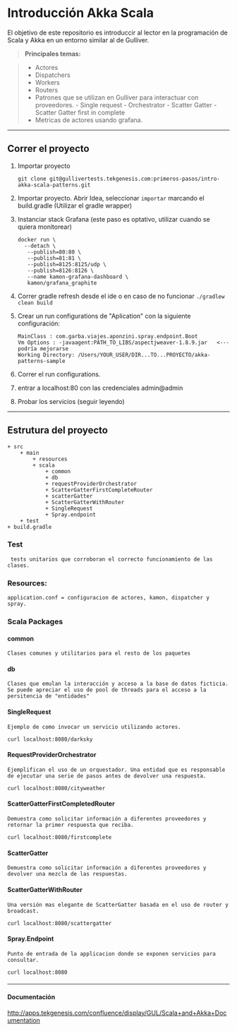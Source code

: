 Introducción Akka Scala
===================


El objetivo de este repositorio es introduccir al lector en la programación de Scala y Akka en un entorno similar al de Gulliver.

> **Principales temas:**

> - Actores
> - Dispatchers
> - Workers
> - Routers
> - Patrones que se utilizan en Gulliver para interactuar con proveedores.
	- Single request
	- Orchestrator
	- Scatter Gatter
	- Scatter Gatter first in complete
> - Metricas de actores usando grafana.	

----------

Correr el proyecto
-------------

1. Importar proyecto
	```
	git clone git@gullivertests.tekgenesis.com:primeros-pasos/intro-akka-scala-patterns.git
	```

2. Importar proyecto. Abrir Idea, seleccionar `importar` marcando el build.gradle (Utilizar el gradle wrapper)

3. Instanciar stack Grafana (este paso es optativo, utilizar cuando se quiera monitorear)
	```
	docker run \
	  --detach \
	   --publish=80:80 \
	   --publish=81:81 \
	   --publish=8125:8125/udp \
	   --publish=8126:8126 \
	   --name kamon-grafana-dashboard \
	   kamon/grafana_graphite
	```

4. Correr gradle refresh desde el ide o en caso de no funcionar `./gradlew clean build`

5. Crear un run configurations de "Aplication" con la siguiente configuración:
	```
	MainClass : com.garba.viajes.aponzini.spray.endpoint.Boot
	Vm Options : -javaagent:PATH_TO_LIBS/aspectjweaver-1.8.9.jar   <---podría mejorarse
	Working Directory: /Users/YOUR_USER/DIR...TO...PROYECTO/akka-patterns-sample
	```

6. Correr el run configurations.
7. entrar a localhost:80 con las credenciales admin@admin
8. Probar los servicios (seguir leyendo)

----------
Estrutura del proyecto
-------------

    + src
    	+ main
    	    + resources
    	    + scala
    		    + common
    			+ db
    			+ requestProviderOrchestrator
    			+ ScatterGatterFirstCompleteRouter
    			+ scatterGatter
    			+ ScatterGatterWithRouter
    			+ SingleRequest
    			+ Spray.endpoint
    	+ test
    + build.gradle


### Test
	 tests unitarios que corroboran el correcto funcionamiento de las clases.

### Resources:
	application.conf = configuracion de actores, kamon, dispatcher y spray.

### Scala Packages
#### common
	Clases comunes y utilitarios para el resto de los paquetes
#### db
	Clases que emulan la interacción y acceso a la base de datos ficticia. Se puede apreciar el uso de pool de threads para el acceso a la persitencia de "entidades"
#### SingleRequest
	Ejemplo de como invocar un servicio utilizando actores.

	curl localhost:8080/darksky
#### RequestProviderOrchestrator
	Ejemplifican el uso de un orquestador. Una entidad que es responsable de ejecutar una serie de pasos antes de devolver una respuesta.

	curl localhost:8080/cityweather
#### ScatterGatterFirstCompletedRouter
	Demuestra como solicitar información a diferentes proveedores y retornar la primer respuesta que reciba.

	curl localhost:8080/firstcomplete
#### ScatterGatter
	Demuestra como solicitar información a diferentes proveedores y devolver una mezcla de las respuestas.
#### ScatterGatterWithRouter
	Una versión mas elegante de ScatterGatter basada en el uso de router y broadcast.

	curl localhost:8080/scattergatter
#### Spray.Endpoint
	Punto de entrada de la applicacion donde se exponen servicios para consultar.

	curl localhost:8080


####

----------


#### <i class="icon-file"></i> Documentación

http://apps.tekgenesis.com/confluence/display/GUL/Scala+and+Akka+Documentation